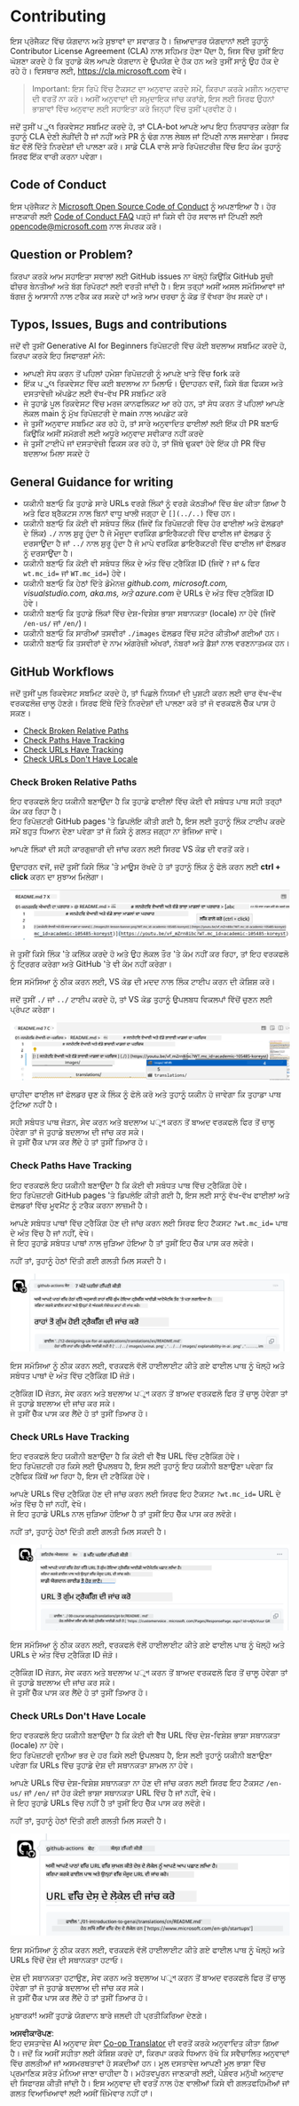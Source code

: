 <!--
CO_OP_TRANSLATOR_METADATA:
{
  "original_hash": "57c41f2af71001a2cff9d8eb797cb843",
  "translation_date": "2025-07-09T05:53:14+00:00",
  "source_file": "CONTRIBUTING.md",
  "language_code": "pa"
}
-->
# Contributing

ਇਸ ਪ੍ਰੋਜੈਕਟ ਵਿੱਚ ਯੋਗਦਾਨ ਅਤੇ ਸੁਝਾਵਾਂ ਦਾ ਸਵਾਗਤ ਹੈ। ਜ਼ਿਆਦਾਤਰ ਯੋਗਦਾਨਾਂ ਲਈ ਤੁਹਾਨੂੰ Contributor License Agreement (CLA) ਨਾਲ ਸਹਿਮਤ ਹੋਣਾ ਪੈਂਦਾ ਹੈ, ਜਿਸ ਵਿੱਚ ਤੁਸੀਂ ਇਹ ਘੋਸ਼ਣਾ ਕਰਦੇ ਹੋ ਕਿ ਤੁਹਾਡੇ ਕੋਲ ਆਪਣੇ ਯੋਗਦਾਨ ਦੇ ਉਪਯੋਗ ਦੇ ਹੱਕ ਹਨ ਅਤੇ ਤੁਸੀਂ ਸਾਨੂੰ ਉਹ ਹੱਕ ਦੇ ਰਹੇ ਹੋ। ਵਿਸਥਾਰ ਲਈ, <https://cla.microsoft.com> ਵੇਖੋ।

> Important: ਇਸ ਰਿਪੋ ਵਿੱਚ ਟੈਕਸਟ ਦਾ ਅਨੁਵਾਦ ਕਰਦੇ ਸਮੇਂ, ਕਿਰਪਾ ਕਰਕੇ ਮਸ਼ੀਨ ਅਨੁਵਾਦ ਦੀ ਵਰਤੋਂ ਨਾ ਕਰੋ। ਅਸੀਂ ਅਨੁਵਾਦਾਂ ਦੀ ਸਮੁਦਾਇਕ ਜਾਂਚ ਕਰਾਂਗੇ, ਇਸ ਲਈ ਸਿਰਫ ਉਹਨਾਂ ਭਾਸ਼ਾਵਾਂ ਵਿੱਚ ਅਨੁਵਾਦ ਲਈ ਸਹਾਇਤਾ ਕਰੋ ਜਿਨ੍ਹਾਂ ਵਿੱਚ ਤੁਸੀਂ ਪ੍ਰਵੀਣ ਹੋ।

ਜਦੋਂ ਤੁਸੀਂ ਪુલ ਰਿਕਵੇਸਟ ਸਬਮਿਟ ਕਰਦੇ ਹੋ, ਤਾਂ CLA-bot ਆਪਣੇ ਆਪ ਇਹ ਨਿਰਧਾਰਤ ਕਰੇਗਾ ਕਿ ਤੁਹਾਨੂੰ CLA ਦੇਣੀ ਲੋੜੀਂਦੀ ਹੈ ਜਾਂ ਨਹੀਂ ਅਤੇ PR ਨੂੰ ਢੰਗ ਨਾਲ ਲੇਬਲ ਜਾਂ ਟਿੱਪਣੀ ਨਾਲ ਸਜਾਏਗਾ। ਸਿਰਫ ਬੋਟ ਵੱਲੋਂ ਦਿੱਤੇ ਨਿਰਦੇਸ਼ਾਂ ਦੀ ਪਾਲਣਾ ਕਰੋ। ਸਾਡੇ CLA ਵਾਲੇ ਸਾਰੇ ਰਿਪੋਜ਼ਟਰੀਜ਼ ਵਿੱਚ ਇਹ ਕੰਮ ਤੁਹਾਨੂੰ ਸਿਰਫ ਇੱਕ ਵਾਰੀ ਕਰਨਾ ਪਵੇਗਾ।

## Code of Conduct

ਇਸ ਪ੍ਰੋਜੈਕਟ ਨੇ [Microsoft Open Source Code of Conduct](https://opensource.microsoft.com/codeofconduct/?WT.mc_id=academic-105485-koreyst) ਨੂੰ ਅਪਣਾਇਆ ਹੈ। ਹੋਰ ਜਾਣਕਾਰੀ ਲਈ [Code of Conduct FAQ](https://opensource.microsoft.com/codeofconduct/faq/?WT.mc_id=academic-105485-koreyst) ਪੜ੍ਹੋ ਜਾਂ ਕਿਸੇ ਵੀ ਹੋਰ ਸਵਾਲ ਜਾਂ ਟਿੱਪਣੀ ਲਈ [opencode@microsoft.com](mailto:opencode@microsoft.com) ਨਾਲ ਸੰਪਰਕ ਕਰੋ।

## Question or Problem?

ਕਿਰਪਾ ਕਰਕੇ ਆਮ ਸਹਾਇਤਾ ਸਵਾਲਾਂ ਲਈ GitHub issues ਨਾ ਖੋਲ੍ਹੋ ਕਿਉਂਕਿ GitHub ਸੂਚੀ ਫੀਚਰ ਬੇਨਤੀਆਂ ਅਤੇ ਬੱਗ ਰਿਪੋਰਟਾਂ ਲਈ ਵਰਤੀ ਜਾਂਦੀ ਹੈ। ਇਸ ਤਰ੍ਹਾਂ ਅਸੀਂ ਅਸਲ ਸਮੱਸਿਆਵਾਂ ਜਾਂ ਬੱਗਜ਼ ਨੂੰ ਆਸਾਨੀ ਨਾਲ ਟਰੈਕ ਕਰ ਸਕਦੇ ਹਾਂ ਅਤੇ ਆਮ ਚਰਚਾ ਨੂੰ ਕੋਡ ਤੋਂ ਵੱਖਰਾ ਰੱਖ ਸਕਦੇ ਹਾਂ।

## Typos, Issues, Bugs and contributions

ਜਦੋਂ ਵੀ ਤੁਸੀਂ Generative AI for Beginners ਰਿਪੋਜ਼ਟਰੀ ਵਿੱਚ ਕੋਈ ਬਦਲਾਅ ਸਬਮਿਟ ਕਰਦੇ ਹੋ, ਕਿਰਪਾ ਕਰਕੇ ਇਹ ਸਿਫਾਰਸ਼ਾਂ ਮੰਨੋ:

* ਆਪਣੀ ਸੋਧ ਕਰਨ ਤੋਂ ਪਹਿਲਾਂ ਹਮੇਸ਼ਾ ਰਿਪੋਜ਼ਟਰੀ ਨੂੰ ਆਪਣੇ ਖਾਤੇ ਵਿੱਚ fork ਕਰੋ
* ਇੱਕ ਪુલ ਰਿਕਵੇਸਟ ਵਿੱਚ ਕਈ ਬਦਲਾਅ ਨਾ ਮਿਲਾਓ। ਉਦਾਹਰਨ ਵਜੋਂ, ਕਿਸੇ ਬੱਗ ਫਿਕਸ ਅਤੇ ਦਸਤਾਵੇਜ਼ੀ ਅੱਪਡੇਟ ਲਈ ਵੱਖ-ਵੱਖ PR ਸਬਮਿਟ ਕਰੋ
* ਜੇ ਤੁਹਾਡੇ ਪੂਲ ਰਿਕਵੇਸਟ ਵਿੱਚ ਮਰਜ ਕਾਨਫਲਿਕਟ ਆ ਰਹੇ ਹਨ, ਤਾਂ ਸੋਧ ਕਰਨ ਤੋਂ ਪਹਿਲਾਂ ਆਪਣੇ ਲੋਕਲ main ਨੂੰ ਮੁੱਖ ਰਿਪੋਜ਼ਟਰੀ ਦੇ main ਨਾਲ ਅਪਡੇਟ ਕਰੋ
* ਜੇ ਤੁਸੀਂ ਅਨੁਵਾਦ ਸਬਮਿਟ ਕਰ ਰਹੇ ਹੋ, ਤਾਂ ਸਾਰੇ ਅਨੁਵਾਦਿਤ ਫਾਈਲਾਂ ਲਈ ਇੱਕ ਹੀ PR ਬਣਾਓ ਕਿਉਂਕਿ ਅਸੀਂ ਸਮੱਗਰੀ ਲਈ ਅਧੂਰੇ ਅਨੁਵਾਦ ਸਵੀਕਾਰ ਨਹੀਂ ਕਰਦੇ
* ਜੇ ਤੁਸੀਂ ਟਾਈਪੋ ਜਾਂ ਦਸਤਾਵੇਜ਼ੀ ਫਿਕਸ ਕਰ ਰਹੇ ਹੋ, ਤਾਂ ਜਿੱਥੇ ਢੁਕਵਾਂ ਹੋਵੇ ਇੱਕ ਹੀ PR ਵਿੱਚ ਬਦਲਾਅ ਮਿਲਾ ਸਕਦੇ ਹੋ

## General Guidance for writing

- ਯਕੀਨੀ ਬਣਾਓ ਕਿ ਤੁਹਾਡੇ ਸਾਰੇ URLs ਵਰਗੇ ਲਿੰਕਾਂ ਨੂੰ ਵਰਗੇ ਕੋਠੜੀਆਂ ਵਿੱਚ ਬੰਦ ਕੀਤਾ ਗਿਆ ਹੈ ਅਤੇ ਫਿਰ ਬ੍ਰੈਕਟਸ ਨਾਲ ਬਿਨਾਂ ਵਾਧੂ ਖਾਲੀ ਜਗ੍ਹਾ ਦੇ `[](../..)` ਵਿੱਚ ਹਨ।
- ਯਕੀਨੀ ਬਣਾਓ ਕਿ ਕੋਈ ਵੀ ਸਬੰਧਤ ਲਿੰਕ (ਜਿਵੇਂ ਕਿ ਰਿਪੋਜ਼ਟਰੀ ਵਿੱਚ ਹੋਰ ਫਾਈਲਾਂ ਅਤੇ ਫੋਲਡਰਾਂ ਦੇ ਲਿੰਕ) `./` ਨਾਲ ਸ਼ੁਰੂ ਹੁੰਦਾ ਹੈ ਜੋ ਮੌਜੂਦਾ ਵਰਕਿੰਗ ਡਾਇਰੈਕਟਰੀ ਵਿੱਚ ਫਾਈਲ ਜਾਂ ਫੋਲਡਰ ਨੂੰ ਦਰਸਾਉਂਦਾ ਹੈ ਜਾਂ `../` ਨਾਲ ਸ਼ੁਰੂ ਹੁੰਦਾ ਹੈ ਜੋ ਮਾਪੇ ਵਰਕਿੰਗ ਡਾਇਰੈਕਟਰੀ ਵਿੱਚ ਫਾਈਲ ਜਾਂ ਫੋਲਡਰ ਨੂੰ ਦਰਸਾਉਂਦਾ ਹੈ।
- ਯਕੀਨੀ ਬਣਾਓ ਕਿ ਕੋਈ ਵੀ ਸਬੰਧਤ ਲਿੰਕ ਦੇ ਅੰਤ ਵਿੱਚ ਟ੍ਰੈਕਿੰਗ ID (ਜਿਵੇਂ `?` ਜਾਂ `&` ਫਿਰ `wt.mc_id=` ਜਾਂ `WT.mc_id=`) ਹੋਵੇ।
- ਯਕੀਨੀ ਬਣਾਓ ਕਿ ਹੇਠਾਂ ਦਿੱਤੇ ਡੋਮੇਨਜ਼ _github.com, microsoft.com, visualstudio.com, aka.ms, ਅਤੇ azure.com_ ਦੇ URLs ਦੇ ਅੰਤ ਵਿੱਚ ਟ੍ਰੈਕਿੰਗ ID ਹੋਵੇ।
- ਯਕੀਨੀ ਬਣਾਓ ਕਿ ਤੁਹਾਡੇ ਲਿੰਕਾਂ ਵਿੱਚ ਦੇਸ਼-ਵਿਸ਼ੇਸ਼ ਭਾਸ਼ਾ ਸਥਾਨਕਤਾ (locale) ਨਾ ਹੋਵੇ (ਜਿਵੇਂ `/en-us/` ਜਾਂ `/en/`)।
- ਯਕੀਨੀ ਬਣਾਓ ਕਿ ਸਾਰੀਆਂ ਤਸਵੀਰਾਂ `./images` ਫੋਲਡਰ ਵਿੱਚ ਸਟੋਰ ਕੀਤੀਆਂ ਗਈਆਂ ਹਨ।
- ਯਕੀਨੀ ਬਣਾਓ ਕਿ ਤਸਵੀਰਾਂ ਦੇ ਨਾਮ ਅੰਗਰੇਜ਼ੀ ਅੱਖਰਾਂ, ਨੰਬਰਾਂ ਅਤੇ ਡੈਸ਼ਾਂ ਨਾਲ ਵਰਣਨਾਤਮਕ ਹਨ।

## GitHub Workflows

ਜਦੋਂ ਤੁਸੀਂ ਪੂਲ ਰਿਕਵੇਸਟ ਸਬਮਿਟ ਕਰਦੇ ਹੋ, ਤਾਂ ਪਿਛਲੇ ਨਿਯਮਾਂ ਦੀ ਪੁਸ਼ਟੀ ਕਰਨ ਲਈ ਚਾਰ ਵੱਖ-ਵੱਖ ਵਰਕਫਲੋਜ਼ ਚਾਲੂ ਹੋਣਗੇ। ਸਿਰਫ ਇੱਥੇ ਦਿੱਤੇ ਨਿਰਦੇਸ਼ਾਂ ਦੀ ਪਾਲਣਾ ਕਰੋ ਤਾਂ ਜੋ ਵਰਕਫਲੋ ਚੈੱਕ ਪਾਸ ਹੋ ਸਕਣ।

- [Check Broken Relative Paths](../..)
- [Check Paths Have Tracking](../..)
- [Check URLs Have Tracking](../..)
- [Check URLs Don't Have Locale](../..)

### Check Broken Relative Paths

ਇਹ ਵਰਕਫਲੋ ਇਹ ਯਕੀਨੀ ਬਣਾਉਂਦਾ ਹੈ ਕਿ ਤੁਹਾਡੇ ਫਾਈਲਾਂ ਵਿੱਚ ਕੋਈ ਵੀ ਸਬੰਧਤ ਪਾਥ ਸਹੀ ਤਰ੍ਹਾਂ ਕੰਮ ਕਰ ਰਿਹਾ ਹੈ।  
ਇਹ ਰਿਪੋਜ਼ਟਰੀ GitHub pages 'ਤੇ ਡਿਪਲੋਇ ਕੀਤੀ ਗਈ ਹੈ, ਇਸ ਲਈ ਤੁਹਾਨੂੰ ਲਿੰਕ ਟਾਈਪ ਕਰਦੇ ਸਮੇਂ ਬਹੁਤ ਧਿਆਨ ਦੇਣਾ ਪਵੇਗਾ ਤਾਂ ਜੋ ਕਿਸੇ ਨੂੰ ਗਲਤ ਜਗ੍ਹਾ ਨਾ ਭੇਜਿਆ ਜਾਵੇ।

ਆਪਣੇ ਲਿੰਕਾਂ ਦੀ ਸਹੀ ਕਾਰਗੁਜ਼ਾਰੀ ਦੀ ਜਾਂਚ ਕਰਨ ਲਈ ਸਿਰਫ VS ਕੋਡ ਦੀ ਵਰਤੋਂ ਕਰੋ।

ਉਦਾਹਰਨ ਵਜੋਂ, ਜਦੋਂ ਤੁਸੀਂ ਕਿਸੇ ਲਿੰਕ 'ਤੇ ਮਾਊਸ ਰੱਖਦੇ ਹੋ ਤਾਂ ਤੁਹਾਨੂੰ ਲਿੰਕ ਨੂੰ ਫੋਲੋ ਕਰਨ ਲਈ **ctrl + click** ਕਰਨ ਦਾ ਸੁਝਾਅ ਮਿਲੇਗਾ।

![VS code follow links screenshot](../../translated_images/vscode-follow-link.85520ab6a1237adcf01cc9cd8c228ce7b32ae685a034250bd5109e2682b9dfca.pa.png)

ਜੇ ਤੁਸੀਂ ਕਿਸੇ ਲਿੰਕ 'ਤੇ ਕਲਿੱਕ ਕਰਦੇ ਹੋ ਅਤੇ ਉਹ ਲੋਕਲ ਤੌਰ 'ਤੇ ਕੰਮ ਨਹੀਂ ਕਰ ਰਿਹਾ, ਤਾਂ ਇਹ ਵਰਕਫਲੋ ਨੂੰ ਟ੍ਰਿਗਰ ਕਰੇਗਾ ਅਤੇ GitHub 'ਤੇ ਵੀ ਕੰਮ ਨਹੀਂ ਕਰੇਗਾ।

ਇਸ ਸਮੱਸਿਆ ਨੂੰ ਠੀਕ ਕਰਨ ਲਈ, VS ਕੋਡ ਦੀ ਮਦਦ ਨਾਲ ਲਿੰਕ ਟਾਈਪ ਕਰਨ ਦੀ ਕੋਸ਼ਿਸ਼ ਕਰੋ।

ਜਦੋਂ ਤੁਸੀਂ `./` ਜਾਂ `../` ਟਾਈਪ ਕਰਦੇ ਹੋ, ਤਾਂ VS ਕੋਡ ਤੁਹਾਨੂੰ ਉਪਲਬਧ ਵਿਕਲਪਾਂ ਵਿੱਚੋਂ ਚੁਣਨ ਲਈ ਪ੍ਰੰਪਟ ਕਰੇਗਾ।

![VS code select relative path screenshot](../../translated_images/vscode-select-relative-path.3804eb73c3a9e5f2d345e3d3288f8173a9e584254d0e505d8bcbc6461dbf1f6c.pa.png)

ਚਾਹੀਦਾ ਫਾਈਲ ਜਾਂ ਫੋਲਡਰ ਚੁਣ ਕੇ ਲਿੰਕ ਨੂੰ ਫੋਲੋ ਕਰੋ ਅਤੇ ਤੁਹਾਨੂੰ ਯਕੀਨ ਹੋ ਜਾਵੇਗਾ ਕਿ ਤੁਹਾਡਾ ਪਾਥ ਟੁੱਟਿਆ ਨਹੀਂ ਹੈ।

ਸਹੀ ਸਬੰਧਤ ਪਾਥ ਜੋੜਨ, ਸੇਵ ਕਰਨ ਅਤੇ ਬਦਲਾਅ ਪুশ ਕਰਨ ਤੋਂ ਬਾਅਦ ਵਰਕਫਲੋ ਫਿਰ ਤੋਂ ਚਾਲੂ ਹੋਵੇਗਾ ਤਾਂ ਜੋ ਤੁਹਾਡੇ ਬਦਲਾਅ ਦੀ ਜਾਂਚ ਕਰ ਸਕੇ।  
ਜੇ ਤੁਸੀਂ ਚੈੱਕ ਪਾਸ ਕਰ ਲੈਂਦੇ ਹੋ ਤਾਂ ਤੁਸੀਂ ਤਿਆਰ ਹੋ।

### Check Paths Have Tracking

ਇਹ ਵਰਕਫਲੋ ਇਹ ਯਕੀਨੀ ਬਣਾਉਂਦਾ ਹੈ ਕਿ ਕੋਈ ਵੀ ਸਬੰਧਤ ਪਾਥ ਵਿੱਚ ਟ੍ਰੈਕਿੰਗ ਹੋਵੇ।  
ਇਹ ਰਿਪੋਜ਼ਟਰੀ GitHub pages 'ਤੇ ਡਿਪਲੋਇ ਕੀਤੀ ਗਈ ਹੈ, ਇਸ ਲਈ ਸਾਨੂੰ ਵੱਖ-ਵੱਖ ਫਾਈਲਾਂ ਅਤੇ ਫੋਲਡਰਾਂ ਵਿੱਚ ਮੂਵਮੈਂਟ ਨੂੰ ਟਰੈਕ ਕਰਨਾ ਲਾਜ਼ਮੀ ਹੈ।

ਆਪਣੇ ਸਬੰਧਤ ਪਾਥਾਂ ਵਿੱਚ ਟ੍ਰੈਕਿੰਗ ਹੋਣ ਦੀ ਜਾਂਚ ਕਰਨ ਲਈ ਸਿਰਫ ਇਹ ਟੈਕਸਟ `?wt.mc_id=` ਪਾਥ ਦੇ ਅੰਤ ਵਿੱਚ ਹੈ ਜਾਂ ਨਹੀਂ, ਵੇਖੋ।  
ਜੇ ਇਹ ਤੁਹਾਡੇ ਸਬੰਧਤ ਪਾਥਾਂ ਨਾਲ ਜੁੜਿਆ ਹੋਇਆ ਹੈ ਤਾਂ ਤੁਸੀਂ ਇਹ ਚੈੱਕ ਪਾਸ ਕਰ ਲਵੋਗੇ।

ਨਹੀਂ ਤਾਂ, ਤੁਹਾਨੂੰ ਹੇਠਾਂ ਦਿੱਤੀ ਗਈ ਗਲਤੀ ਮਿਲ ਸਕਦੀ ਹੈ।

![GitHub check paths missing tracking comment screenshot](../../translated_images/github-check-paths-missing-tracking-comment.880d4afe03e898ffadeebe0f61f7fdea7525c25238bead9fecabc81a0a83b1c0.pa.png)

ਇਸ ਸਮੱਸਿਆ ਨੂੰ ਠੀਕ ਕਰਨ ਲਈ, ਵਰਕਫਲੋ ਵੱਲੋਂ ਹਾਈਲਾਈਟ ਕੀਤੇ ਗਏ ਫਾਈਲ ਪਾਥ ਨੂੰ ਖੋਲ੍ਹੋ ਅਤੇ ਸਬੰਧਤ ਪਾਥਾਂ ਦੇ ਅੰਤ ਵਿੱਚ ਟ੍ਰੈਕਿੰਗ ID ਜੋੜੋ।

ਟ੍ਰੈਕਿੰਗ ID ਜੋੜਨ, ਸੇਵ ਕਰਨ ਅਤੇ ਬਦਲਾਅ ਪুশ ਕਰਨ ਤੋਂ ਬਾਅਦ ਵਰਕਫਲੋ ਫਿਰ ਤੋਂ ਚਾਲੂ ਹੋਵੇਗਾ ਤਾਂ ਜੋ ਤੁਹਾਡੇ ਬਦਲਾਅ ਦੀ ਜਾਂਚ ਕਰ ਸਕੇ।  
ਜੇ ਤੁਸੀਂ ਚੈੱਕ ਪਾਸ ਕਰ ਲੈਂਦੇ ਹੋ ਤਾਂ ਤੁਸੀਂ ਤਿਆਰ ਹੋ।

### Check URLs Have Tracking

ਇਹ ਵਰਕਫਲੋ ਇਹ ਯਕੀਨੀ ਬਣਾਉਂਦਾ ਹੈ ਕਿ ਕੋਈ ਵੀ ਵੈੱਬ URL ਵਿੱਚ ਟ੍ਰੈਕਿੰਗ ਹੋਵੇ।  
ਇਹ ਰਿਪੋਜ਼ਟਰੀ ਹਰ ਕਿਸੇ ਲਈ ਉਪਲਬਧ ਹੈ, ਇਸ ਲਈ ਤੁਹਾਨੂੰ ਇਹ ਯਕੀਨੀ ਬਣਾਉਣਾ ਪਵੇਗਾ ਕਿ ਟ੍ਰੈਫਿਕ ਕਿੱਥੋਂ ਆ ਰਿਹਾ ਹੈ, ਇਸ ਦੀ ਟਰੈਕਿੰਗ ਹੋਵੇ।

ਆਪਣੇ URLs ਵਿੱਚ ਟ੍ਰੈਕਿੰਗ ਹੋਣ ਦੀ ਜਾਂਚ ਕਰਨ ਲਈ ਸਿਰਫ ਇਹ ਟੈਕਸਟ `?wt.mc_id=` URL ਦੇ ਅੰਤ ਵਿੱਚ ਹੈ ਜਾਂ ਨਹੀਂ, ਵੇਖੋ।  
ਜੇ ਇਹ ਤੁਹਾਡੇ URLs ਨਾਲ ਜੁੜਿਆ ਹੋਇਆ ਹੈ ਤਾਂ ਤੁਸੀਂ ਇਹ ਚੈੱਕ ਪਾਸ ਕਰ ਲਵੋਗੇ।

ਨਹੀਂ ਤਾਂ, ਤੁਹਾਨੂੰ ਹੇਠਾਂ ਦਿੱਤੀ ਗਈ ਗਲਤੀ ਮਿਲ ਸਕਦੀ ਹੈ।

![GitHub check urls missing tracking comment screenshot](../../translated_images/github-check-urls-missing-tracking-comment.1bd00d20b24a1e2e3179e59e1bd7d44f16637a1bb1ab265562565251166841ef.pa.png)

ਇਸ ਸਮੱਸਿਆ ਨੂੰ ਠੀਕ ਕਰਨ ਲਈ, ਵਰਕਫਲੋ ਵੱਲੋਂ ਹਾਈਲਾਈਟ ਕੀਤੇ ਗਏ ਫਾਈਲ ਪਾਥ ਨੂੰ ਖੋਲ੍ਹੋ ਅਤੇ URLs ਦੇ ਅੰਤ ਵਿੱਚ ਟ੍ਰੈਕਿੰਗ ID ਜੋੜੋ।

ਟ੍ਰੈਕਿੰਗ ID ਜੋੜਨ, ਸੇਵ ਕਰਨ ਅਤੇ ਬਦਲਾਅ ਪুশ ਕਰਨ ਤੋਂ ਬਾਅਦ ਵਰਕਫਲੋ ਫਿਰ ਤੋਂ ਚਾਲੂ ਹੋਵੇਗਾ ਤਾਂ ਜੋ ਤੁਹਾਡੇ ਬਦਲਾਅ ਦੀ ਜਾਂਚ ਕਰ ਸਕੇ।  
ਜੇ ਤੁਸੀਂ ਚੈੱਕ ਪਾਸ ਕਰ ਲੈਂਦੇ ਹੋ ਤਾਂ ਤੁਸੀਂ ਤਿਆਰ ਹੋ।

### Check URLs Don't Have Locale

ਇਹ ਵਰਕਫਲੋ ਇਹ ਯਕੀਨੀ ਬਣਾਉਂਦਾ ਹੈ ਕਿ ਕੋਈ ਵੀ ਵੈੱਬ URL ਵਿੱਚ ਦੇਸ਼-ਵਿਸ਼ੇਸ਼ ਭਾਸ਼ਾ ਸਥਾਨਕਤਾ (locale) ਨਾ ਹੋਵੇ।  
ਇਹ ਰਿਪੋਜ਼ਟਰੀ ਦੁਨੀਆ ਭਰ ਦੇ ਹਰ ਕਿਸੇ ਲਈ ਉਪਲਬਧ ਹੈ, ਇਸ ਲਈ ਤੁਹਾਨੂੰ ਯਕੀਨੀ ਬਣਾਉਣਾ ਪਵੇਗਾ ਕਿ URLs ਵਿੱਚ ਤੁਹਾਡੇ ਦੇਸ਼ ਦੀ ਸਥਾਨਕਤਾ ਸ਼ਾਮਲ ਨਾ ਹੋਵੇ।

ਆਪਣੇ URLs ਵਿੱਚ ਦੇਸ਼-ਵਿਸ਼ੇਸ਼ ਸਥਾਨਕਤਾ ਨਾ ਹੋਣ ਦੀ ਜਾਂਚ ਕਰਨ ਲਈ ਸਿਰਫ ਇਹ ਟੈਕਸਟ `/en-us/` ਜਾਂ `/en/` ਜਾਂ ਹੋਰ ਕੋਈ ਭਾਸ਼ਾ ਸਥਾਨਕਤਾ URL ਵਿੱਚ ਹੈ ਜਾਂ ਨਹੀਂ, ਵੇਖੋ।  
ਜੇ ਇਹ ਤੁਹਾਡੇ URLs ਵਿੱਚ ਨਹੀਂ ਹੈ ਤਾਂ ਤੁਸੀਂ ਇਹ ਚੈੱਕ ਪਾਸ ਕਰ ਲਵੋਗੇ।

ਨਹੀਂ ਤਾਂ, ਤੁਹਾਨੂੰ ਹੇਠਾਂ ਦਿੱਤੀ ਗਈ ਗਲਤੀ ਮਿਲ ਸਕਦੀ ਹੈ।

![GitHub check country locale comment screenshot](../../translated_images/github-check-country-locale-comment.2f4fe93228161dee6ec8210f3d6ccc66af6864f6b178b8d96f30818498fba72a.pa.png)

ਇਸ ਸਮੱਸਿਆ ਨੂੰ ਠੀਕ ਕਰਨ ਲਈ, ਵਰਕਫਲੋ ਵੱਲੋਂ ਹਾਈਲਾਈਟ ਕੀਤੇ ਗਏ ਫਾਈਲ ਪਾਥ ਨੂੰ ਖੋਲ੍ਹੋ ਅਤੇ URLs ਵਿੱਚੋਂ ਦੇਸ਼ ਦੀ ਸਥਾਨਕਤਾ ਹਟਾਓ।

ਦੇਸ਼ ਦੀ ਸਥਾਨਕਤਾ ਹਟਾਉਣ, ਸੇਵ ਕਰਨ ਅਤੇ ਬਦਲਾਅ ਪুশ ਕਰਨ ਤੋਂ ਬਾਅਦ ਵਰਕਫਲੋ ਫਿਰ ਤੋਂ ਚਾਲੂ ਹੋਵੇਗਾ ਤਾਂ ਜੋ ਤੁਹਾਡੇ ਬਦਲਾਅ ਦੀ ਜਾਂਚ ਕਰ ਸਕੇ।  
ਜੇ ਤੁਸੀਂ ਚੈੱਕ ਪਾਸ ਕਰ ਲੈਂਦੇ ਹੋ ਤਾਂ ਤੁਸੀਂ ਤਿਆਰ ਹੋ।

ਮੁਬਾਰਕਾਂ! ਅਸੀਂ ਤੁਹਾਡੇ ਯੋਗਦਾਨ ਬਾਰੇ ਜਲਦੀ ਹੀ ਪ੍ਰਤੀਕਿਰਿਆ ਦੇਣਗੇ।

**ਅਸਵੀਕਾਰੋਪਣ**:  
ਇਹ ਦਸਤਾਵੇਜ਼ AI ਅਨੁਵਾਦ ਸੇਵਾ [Co-op Translator](https://github.com/Azure/co-op-translator) ਦੀ ਵਰਤੋਂ ਕਰਕੇ ਅਨੁਵਾਦਿਤ ਕੀਤਾ ਗਿਆ ਹੈ। ਜਦੋਂ ਕਿ ਅਸੀਂ ਸਹੀਤਾ ਲਈ ਕੋਸ਼ਿਸ਼ ਕਰਦੇ ਹਾਂ, ਕਿਰਪਾ ਕਰਕੇ ਧਿਆਨ ਰੱਖੋ ਕਿ ਸਵੈਚਾਲਿਤ ਅਨੁਵਾਦਾਂ ਵਿੱਚ ਗਲਤੀਆਂ ਜਾਂ ਅਸਮਰਥਤਾਵਾਂ ਹੋ ਸਕਦੀਆਂ ਹਨ। ਮੂਲ ਦਸਤਾਵੇਜ਼ ਆਪਣੀ ਮੂਲ ਭਾਸ਼ਾ ਵਿੱਚ ਪ੍ਰਮਾਣਿਕ ਸਰੋਤ ਮੰਨਿਆ ਜਾਣਾ ਚਾਹੀਦਾ ਹੈ। ਮਹੱਤਵਪੂਰਨ ਜਾਣਕਾਰੀ ਲਈ, ਪੇਸ਼ੇਵਰ ਮਨੁੱਖੀ ਅਨੁਵਾਦ ਦੀ ਸਿਫਾਰਸ਼ ਕੀਤੀ ਜਾਂਦੀ ਹੈ। ਇਸ ਅਨੁਵਾਦ ਦੀ ਵਰਤੋਂ ਨਾਲ ਹੋਣ ਵਾਲੀਆਂ ਕਿਸੇ ਵੀ ਗਲਤਫਹਿਮੀਆਂ ਜਾਂ ਗਲਤ ਵਿਆਖਿਆਵਾਂ ਲਈ ਅਸੀਂ ਜ਼ਿੰਮੇਵਾਰ ਨਹੀਂ ਹਾਂ।